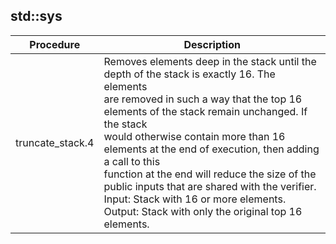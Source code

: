 
## std::sys
| Procedure | Description |
| ----------- | ------------- |
| truncate_stack.4 |  Removes elements deep in the stack until the depth of the stack is exactly 16. The elements<br /> are removed in such a way that the top 16 elements of the stack remain unchanged. If the stack<br /> would otherwise contain more than 16 elements at the end of execution, then adding a call to this <br /> function at the end will reduce the size of the public inputs that are shared with the verifier.<br /> Input: Stack with 16 or more elements.<br /> Output: Stack with only the original top 16 elements. |
